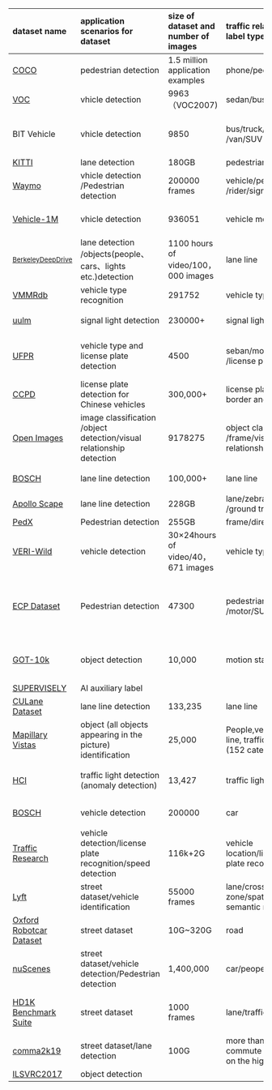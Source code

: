 |dataset name|application scenarios for dataset|size of dataset and number of images |traffic related<br>label types|can or cannot dowmload directly|data type
|:-----|:-----|:---------|:---------|:---------|:----------|
|[COCO](http://cocodataset.org/)|pedestrian detection|1.5 million application examples|phone/pedestrian|can|image|
|[VOC](https://www.baidu.com/link?url=sYmT_HGcQG9e6QEDpE3iZDpSBZxg5Ub8lk55x-SP8KUnF-UiECUfdN3howHWXKQd3T9DGZPWXZKIGIa99w-Wvq&wd=&eqid=c389e729001648c4000000035d85e8d4)|vhicle detection|9963（VOC2007)|sedan/bus|can|image|
|BIT Vehicle|vhicle detection|9850|bus/truck/sedan<br>/van/SUV|Suspected download link is not available|image|
|[KITTI](http://www.cvlibs.net/datasets/kitti/eval_object.php)|lane detection|180GB|pedestrian/lane|can|image|
|[Waymo](https://waymo.com/open/)|vhicle detection<br>/Pedestrian detection|200000 frames|vehicle/pedestrian<br>/rider/sign|can|video|
|[Vehicle-1M](http://www.nlpr.ia.ac.cn/iva/homepage/jqwang/Vehicle1M.htm)|vhicle detection|936051|vehicle model|need to send a protocol|image|
|<font size=2>[BerkeleyDeepDrive](https://bdd-data.berkeley.edu/)|lane detection<br>/objects(people、cars、lights etc.)detection|1100 hours of video/100，000 images|lane line|can|video<br>image|
|[VMMRdb](http://vmmrdb.cecsresearch.org/)|vehicle type recognition|291752|vehicle type|can|image|
|[uulm](https://www.uni-ulm.de/en/in/driveu/projects/driveu-traffic-light-dataset/)|signal light detection|230000+|signal light|can（need to register）|image|
|[UFPR](https://web.inf.ufpr.br/vri/databases/ufpr-alpr/)|vehicle type and license plate detection|4500|seban/motor<br>/license plate|need to send a application email|image|
|[CCPD](https://github.com/detectRecog/CCPD)|license plate detection for Chinese vehicles|300,000+|license plate's<br>border and number|can|image|
|[Open Images](https://storage.googleapis.com/openimages/web/factsfigures.html)|image classification<br>/object detection/visual relationship detection|9178275|object classification<br>/frame/visual<br>relationship|can（dowmload from CVDF）|image|
|[BOSCH](https://unsupervised-llamas.com/llamas/)|lane line detection|100,000+|lane line|can（need to register）|image|
|[Apollo Scape](http://apolloscape.auto/lane_segmentation.html)|lane line detection|228GB|lane/zebra crossing<br>/ground traffic sign|can|image|
|[PedX](http://pedx.io/)|Pedestrian detection|255GB|frame/direction|can|image|
|[VERI-Wild](https://github.com/PKU-IMRE/VERI-Wild)|vehicle detection|30×24hours of video/40，671 images|vehicle type|can|video<br>image|
|[ECP Dataset](https://eurocity-dataset.tudelft.nl/)|Pedestrian detection|47300|pedestrian/cycle<br>/motor/SUV|need to send application mail and related certificates|image|
|[GOT-10k](http://got-10k.aitestunion.com/)|object detection|10,000|motion state|need to send application mail|video|
|[SUPERVISELY](https://supervise.ly/)|AI auxiliary label|
|[CULane Dataset](https://xingangpan.github.io/projectsCULane.html)|lane line detection|133,235|lane line|can|image|
|[Mapillary Vistas](https://www.mapillary.com/dataset/vistas?pKey=H1P0sKnFsYu1MkfcjGUZTg&lat=2.842170943040401e-14&lng=4.79614982703481&z=0.09803206250253574)|object (all objects appearing in the picture) identification|25,000|People,vehicle, lane line, traffic light etc. (152 categories)|Need to request|image|
|[HCI](https://hci.iwr.uni-heidelberg.de/node/6132)|traffic light detection (anomaly detection)|13,427|traffic light|can（need to fill in a form）|image|
|[BOSCH](https://boxy-dataset.com/boxy/index)|vehicle detection|200000|car|can（need to register）|image|
|[Traffic Research](https://medusa.fit.vutbr.cz/traffic/datasets/)|vehicle detection/license plate recognition/speed detection|116k+2G|vehicle location/license plate recognition|can|image|
|[Lyft](https://level5.lyft.com/dataset/#download)|street dataset/vehicle identification|55000 frames|lane/crosswalk/park zone/spatial semantic map|can（need to register）|image|
|[Oxford Robotcar Dataset](https://robotcar-dataset.robots.ox.ac.uk/)|street dataset|10G~320G|road|can|image|
|[nuScenes](https://www.nuscenes.org)|street dataset/vehicle detection/Pedestrian detection|1,400,000|car/peopel/road|can（need to register）|image
|[HD1K Benchmark Suite](http://hci-benchmark.iwr.uni-heidelberg.de/)|street dataset|1000 frames|lane/traffic scene|need to send application mail|image|
|[comma2k19](https://github.com/commaai/comma2k19)|street dataset/lane detection|100G|more than 33 hours commute dataset on the highway|can|image|
|[ILSVRC2017](http://image-net.org/challenges/LSVRC/2017/#det)|object detection|